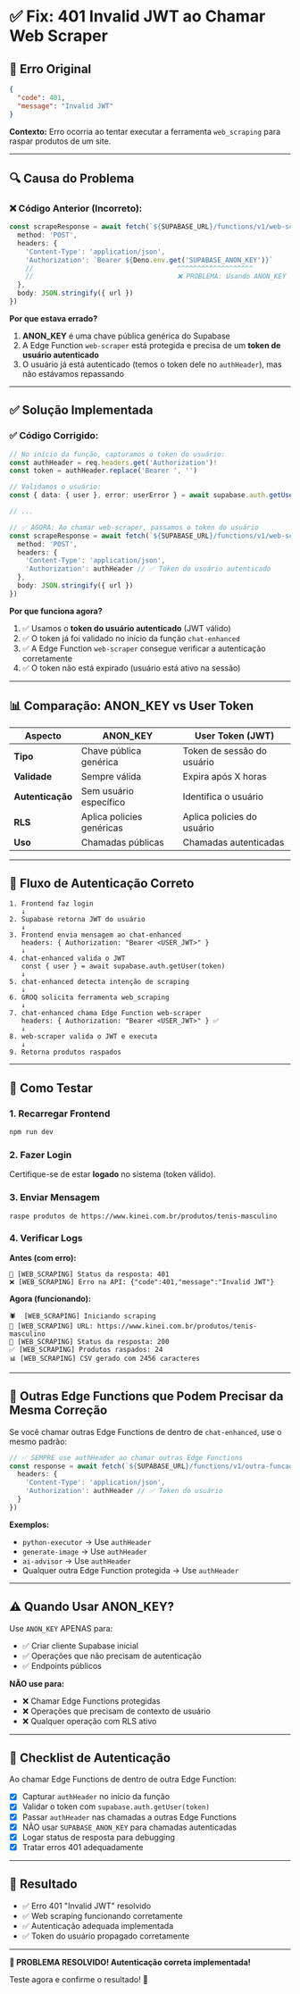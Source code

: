 # ✅ Fix: 401 Invalid JWT ao Chamar Web Scraper

## 🐛 Erro Original

```json
{
  "code": 401,
  "message": "Invalid JWT"
}
```

**Contexto:** Erro ocorria ao tentar executar a ferramenta `web_scraping` para raspar produtos de um site.

---

## 🔍 Causa do Problema

### ❌ Código Anterior (Incorreto):

```typescript
const scrapeResponse = await fetch(`${SUPABASE_URL}/functions/v1/web-scraper`, {
  method: 'POST',
  headers: {
    'Content-Type': 'application/json',
    'Authorization': `Bearer ${Deno.env.get('SUPABASE_ANON_KEY')}`
    //                                    ^^^^^^^^^^^^^^^^^^^
    //                                    ❌ PROBLEMA: Usando ANON_KEY
  },
  body: JSON.stringify({ url })
})
```

**Por que estava errado?**

1. **ANON_KEY** é uma chave pública genérica do Supabase
2. A Edge Function `web-scraper` está protegida e precisa de um **token de usuário autenticado**
3. O usuário já está autenticado (temos o token dele no `authHeader`), mas não estávamos repassando

---

## ✅ Solução Implementada

### ✅ Código Corrigido:

```typescript
// No início da função, capturamos o token do usuário:
const authHeader = req.headers.get('Authorization')!
const token = authHeader.replace('Bearer ', '')

// Validamos o usuário:
const { data: { user }, error: userError } = await supabase.auth.getUser(token)

// ...

// ✅ AGORA: Ao chamar web-scraper, passamos o token do usuário
const scrapeResponse = await fetch(`${SUPABASE_URL}/functions/v1/web-scraper`, {
  method: 'POST',
  headers: {
    'Content-Type': 'application/json',
    'Authorization': authHeader // ✅ Token do usuário autenticado
  },
  body: JSON.stringify({ url })
})
```

**Por que funciona agora?**

1. ✅ Usamos o **token do usuário autenticado** (JWT válido)
2. ✅ O token já foi validado no início da função `chat-enhanced`
3. ✅ A Edge Function `web-scraper` consegue verificar a autenticação corretamente
4. ✅ O token não está expirado (usuário está ativo na sessão)

---

## 📊 Comparação: ANON_KEY vs User Token

| Aspecto | ANON_KEY | User Token (JWT) |
|---------|----------|------------------|
| **Tipo** | Chave pública genérica | Token de sessão do usuário |
| **Validade** | Sempre válida | Expira após X horas |
| **Autenticação** | Sem usuário específico | Identifica o usuário |
| **RLS** | Aplica policies genéricas | Aplica policies do usuário |
| **Uso** | Chamadas públicas | Chamadas autenticadas |

---

## 🔐 Fluxo de Autenticação Correto

```
1. Frontend faz login
   ↓
2. Supabase retorna JWT do usuário
   ↓
3. Frontend envia mensagem ao chat-enhanced
   headers: { Authorization: "Bearer <USER_JWT>" }
   ↓
4. chat-enhanced valida o JWT
   const { user } = await supabase.auth.getUser(token)
   ↓
5. chat-enhanced detecta intenção de scraping
   ↓
6. GROQ solicita ferramenta web_scraping
   ↓
7. chat-enhanced chama Edge Function web-scraper
   headers: { Authorization: "Bearer <USER_JWT>" } ✅
   ↓
8. web-scraper valida o JWT e executa
   ↓
9. Retorna produtos raspados
```

---

## 🧪 Como Testar

### 1. Recarregar Frontend
```bash
npm run dev
```

### 2. Fazer Login
Certifique-se de estar **logado** no sistema (token válido).

### 3. Enviar Mensagem
```
raspe produtos de https://www.kinei.com.br/produtos/tenis-masculino
```

### 4. Verificar Logs

**Antes (com erro):**
```
📡 [WEB_SCRAPING] Status da resposta: 401
❌ [WEB_SCRAPING] Erro na API: {"code":401,"message":"Invalid JWT"}
```

**Agora (funcionando):**
```
🕷️  [WEB_SCRAPING] Iniciando scraping
📍 [WEB_SCRAPING] URL: https://www.kinei.com.br/produtos/tenis-masculino
📡 [WEB_SCRAPING] Status da resposta: 200
✅ [WEB_SCRAPING] Produtos raspados: 24
📊 [WEB_SCRAPING] CSV gerado com 2456 caracteres
```

---

## 🔧 Outras Edge Functions que Podem Precisar da Mesma Correção

Se você chamar outras Edge Functions de dentro de `chat-enhanced`, use o mesmo padrão:

```typescript
// ✅ SEMPRE use authHeader ao chamar outras Edge Functions
const response = await fetch(`${SUPABASE_URL}/functions/v1/outra-funcao`, {
  headers: {
    'Content-Type': 'application/json',
    'Authorization': authHeader // ✅ Token do usuário
  }
})
```

**Exemplos:**
- `python-executor` → Use `authHeader`
- `generate-image` → Use `authHeader`
- `ai-advisor` → Use `authHeader`
- Qualquer outra Edge Function protegida → Use `authHeader`

---

## ⚠️ Quando Usar ANON_KEY?

Use `ANON_KEY` APENAS para:
- ✅ Criar cliente Supabase inicial
- ✅ Operações que não precisam de autenticação
- ✅ Endpoints públicos

**NÃO use para:**
- ❌ Chamar Edge Functions protegidas
- ❌ Operações que precisam de contexto de usuário
- ❌ Qualquer operação com RLS ativo

---

## 📝 Checklist de Autenticação

Ao chamar Edge Functions de dentro de outra Edge Function:

- [x] Capturar `authHeader` no início da função
- [x] Validar o token com `supabase.auth.getUser(token)`
- [x] Passar `authHeader` nas chamadas a outras Edge Functions
- [x] NÃO usar `SUPABASE_ANON_KEY` para chamadas autenticadas
- [x] Logar status de resposta para debugging
- [x] Tratar erros 401 adequadamente

---

## 🎯 Resultado

- ✅ Erro 401 "Invalid JWT" resolvido
- ✅ Web scraping funcionando corretamente
- ✅ Autenticação adequada implementada
- ✅ Token do usuário propagado corretamente

---

**🎉 PROBLEMA RESOLVIDO! Autenticação correta implementada!**

Teste agora e confirme o resultado! 🚀


